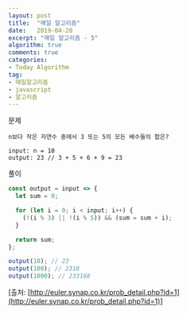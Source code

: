 ```yaml
---
layout: post
title:  "매일 알고리즘"
date:   2019-04-20
excerpt: "매일 알고리즘 - 5"
algorithm: true
comments: true
categories:
- Today Algorithm
tag:
- 매일알고리즘
- javascript
- 알고리즘
---
```


문제
```
n보다 작은 자연수 중에서 3 또는 5의 모든 배수들의 합은?

input: n = 10
output: 23 // 3 + 5 + 6 + 9 = 23
```

풀이
```javascript
const output = input => {
  let sum = 0;

  for (let i = 0; i < input; i++) {
    (!(i % 3) || !(i % 5)) && (sum = sum + i);
  }

  return sum;
};

output(10); // 23
output(100); // 2318
output(1000); // 233168
```

[출처: [http://euler.synap.co.kr/prob_detail.php?id=1](http://euler.synap.co.kr/prob_detail.php?id=1)]
